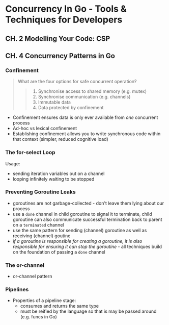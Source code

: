 # Concurrency In Go - Tools & Techniques for Developers

## CH. 2 Modelling Your Code: CSP

## CH. 4 Concurrency Patterns in Go
### Confinement
> What are the four options for safe concurrent operation?
>> 1. Synchronise access to shared memory (e.g. mutex)
>> 1. Synchronise communication (e.g. channels)
>> 1. Immutable data
>> 1. Data protected by confinement

- Confinement ensures data is only ever available from *one* concurrent process
- Ad-hoc vs lexical confinement
- Establishing confinement allows you to write synchronous code within that context (simpler, reduced cognitive load)

### The for-select Loop
Usage:
- sending iteration variables out on a channel
- looping infinitely waiting to be stopped

### Preventing Goroutine Leaks
- goroutines are not garbage-collected - don't leave them lying about our process
- use a `done` channel in child goroutine to signal it to terminate, child goroutine can also communicate successful termination back to parent on a `terminated` channel
- use the same pattern for sending (channel) goroutine as well as receiving (channel) goutine
- *if a goroutine is responsible for creating a goroutine, it is also responsible for ensuring it can stop the goroutine* - all techniques build on the foundation of passing a `done` channel

### The or-channel
- or-channel pattern

### Pipelines
- Properties of a pipeline stage:
  - consumes and returns the same type
  - must be reified by the language so that is may be passed around (e.g. funcs in Go)
